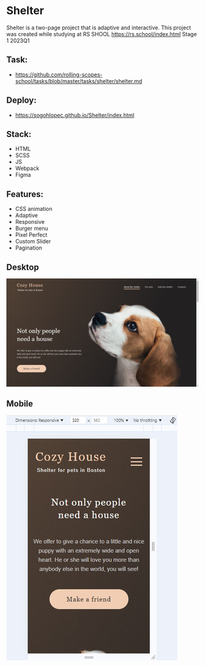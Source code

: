 # Shelter
Shelter is a two-page project that is adaptive and interactive. This project was created while studying at RS SHOOL https://rs.school/index.html Stage 1 2023Q1

## Task:
* https://github.com/rolling-scopes-school/tasks/blob/master/tasks/shelter/shelter.md

## Deploy:
* https://sogohlopec.github.io/Shelter/index.html

## Stack:
* HTML
* SCSS
* JS
* Webpack
* Figma

## Features:
* CSS animation
* Adaptive
* Responsive
* Burger menu
* Pixel Perfect
* Custom Slider
* Pagination

## Desktop
![desktop](https://github.com/SogoHlopec/Shelter/blob/main/desktop.jpg)

## Mobile
![mobile](https://github.com/SogoHlopec/Shelter/blob/main/mobile.jpg)
